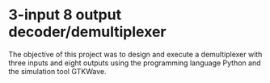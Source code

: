 # 3-input 8 output decoder/demultiplexer

The objective of this project was to design and execute a demultiplexer with three inputs and eight outputs using the programming language Python and the simulation tool GTKWave.